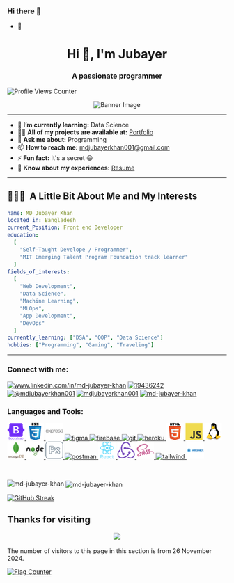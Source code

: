 <!-- Using HTML to create align elements.
This is necessary for generating dynamic content and is not purely Markdown, 
so it will not pass some CI checks. -->

### Hi there 👋
<!-- disable linting MD009 error for using emoji -->
-  👯
<!-- disable linting MD009 error for using emoji -->

<h1 align="center">Hi 👋, I'm Jubayer</h1>
<h3 align="center">A passionate programmer</h3>

<!-- The src URLs below is long because it includes query parameters to generate styled badges. 
Breaking it into multiple lines would make the badge display incorrectly or not at all. 
This is why it doesn't pass CI checks. -->

<p align="left">
  <img src="https://komarev.com/ghpvc/?username=md-jubayer-khan&label=Profile%20views&color=0e75b6&style=flat" alt="Profile Views Counter" />
</p>

<p align="center">
  <img src="https://i.ibb.co/WcMNzKJ/readmi-githubpng.png" alt="Banner Image" />
</p>

---

- 🌱 **I’m currently learning:** Data Science  
- 👨‍💻 **All of my projects are available at:** [Portfolio](https://md-jubayer-khan-portfolio.netlify.app/)  
- 💬 **Ask me about:** Programming  
- 📫 **How to reach me:** mdjubayerkhan001@gmail.com  
- ⚡ **Fun fact:** It's a secret 😄  
- 📄 **Know about my experiences:** [Resume](https://drive.google.com/file/d/16Ts49uMnSXz4VzUZ4BmmGDqK_pW-RaoB/view?usp=sharing)  

---

<!-- markdownlint-disable MD033 -->
<h2> 👨🏻‍💻 &nbsp;A Little Bit About Me and My Interests</h2>
<!-- markdownlint-enable MD033 -->

```yaml
name: MD Jubayer Khan
located_in: Bangladesh
current_Position: Front end Developer
education:
  [
    "Self-Taught Develope / Programmer",
    "MIT Emerging Talent Program Foundation track learner"
  ]
fields_of_interests:
  [
    "Web Development",
    "Data Science",
    "Machine Learning",
    "MLOps",
    "App Development",
    "DevOps"
  ]
currently_learning: ["DSA", "OOP", "Data Science"]
hobbies: ["Programming", "Gaming", "Traveling"]
```
  
---  

<!-- Links to social media with badges -->
<h3 align="left">Connect with me:</h3>
<p align="left">
<a href="https://linkedin.com/in/www.linkedin.com/in/md-jubayer-khan" target="blank"><img align="center" src="https://raw.githubusercontent.com/rahuldkjain/github-profile-readme-generator/master/src/images/icons/Social/linked-in-alt.svg" alt="www.linkedin.com/in/md-jubayer-khan" height="30" width="40" /></a>
<a href="https://stackoverflow.com/users/19436242" target="blank"><img align="center" src="https://raw.githubusercontent.com/rahuldkjain/github-profile-readme-generator/master/src/images/icons/Social/stack-overflow.svg" alt="19436242" height="30" width="40" /></a>
<a href="https://medium.com/@mdjubayerkhan001" target="blank"><img align="center" src="https://raw.githubusercontent.com/rahuldkjain/github-profile-readme-generator/master/src/images/icons/Social/medium.svg" alt="@mdjubayerkhan001" height="30" width="40" /></a>
<a href="https://www.hackerrank.com/mdjubayerkhan001" target="blank"><img align="center" src="https://raw.githubusercontent.com/rahuldkjain/github-profile-readme-generator/master/src/images/icons/Social/hackerrank.svg" alt="mdjubayerkhan001" height="30" width="40" /></a>
<a href="https://www.leetcode.com/md-jubayer-khan" target="blank"><img align="center" src="https://raw.githubusercontent.com/rahuldkjain/github-profile-readme-generator/master/src/images/icons/Social/leet-code.svg" alt="md-jubayer-khan" height="30" width="40" /></a>
</p>

<h3 align="left">Languages and Tools:</h3>
<p align="left"> <a href="https://getbootstrap.com" target="_blank" rel="noreferrer"> <img src="https://raw.githubusercontent.com/devicons/devicon/master/icons/bootstrap/bootstrap-plain-wordmark.svg" alt="bootstrap" width="40" height="40"/> </a> <a href="https://www.w3schools.com/css/" target="_blank" rel="noreferrer"> <img src="https://raw.githubusercontent.com/devicons/devicon/master/icons/css3/css3-original-wordmark.svg" alt="css3" width="40" height="40"/> </a> <a href="https://expressjs.com" target="_blank" rel="noreferrer"> <img src="https://raw.githubusercontent.com/devicons/devicon/master/icons/express/express-original-wordmark.svg" alt="express" width="40" height="40"/> </a> <a href="https://www.figma.com/" target="_blank" rel="noreferrer"> <img src="https://www.vectorlogo.zone/logos/figma/figma-icon.svg" alt="figma" width="40" height="40"/> </a> <a href="https://firebase.google.com/" target="_blank" rel="noreferrer"> <img src="https://www.vectorlogo.zone/logos/firebase/firebase-icon.svg" alt="firebase" width="40" height="40"/> </a> <a href="https://git-scm.com/" target="_blank" rel="noreferrer"> <img src="https://www.vectorlogo.zone/logos/git-scm/git-scm-icon.svg" alt="git" width="40" height="40"/> </a> <a href="https://heroku.com" target="_blank" rel="noreferrer"> <img src="https://www.vectorlogo.zone/logos/heroku/heroku-icon.svg" alt="heroku" width="40" height="40"/> </a> <a href="https://www.w3.org/html/" target="_blank" rel="noreferrer"> <img src="https://raw.githubusercontent.com/devicons/devicon/master/icons/html5/html5-original-wordmark.svg" alt="html5" width="40" height="40"/> </a> <a href="https://developer.mozilla.org/en-US/docs/Web/JavaScript" target="_blank" rel="noreferrer"> <img src="https://raw.githubusercontent.com/devicons/devicon/master/icons/javascript/javascript-original.svg" alt="javascript" width="40" height="40"/> </a> <a href="https://www.linux.org/" target="_blank" rel="noreferrer"> <img src="https://raw.githubusercontent.com/devicons/devicon/master/icons/linux/linux-original.svg" alt="linux" width="40" height="40"/> </a> <a href="https://www.mongodb.com/" target="_blank" rel="noreferrer"> <img src="https://raw.githubusercontent.com/devicons/devicon/master/icons/mongodb/mongodb-original-wordmark.svg" alt="mongodb" width="40" height="40"/> </a> <a href="https://nodejs.org" target="_blank" rel="noreferrer"> <img src="https://raw.githubusercontent.com/devicons/devicon/master/icons/nodejs/nodejs-original-wordmark.svg" alt="nodejs" width="40" height="40"/> </a> <a href="https://www.photoshop.com/en" target="_blank" rel="noreferrer"> <img src="https://raw.githubusercontent.com/devicons/devicon/master/icons/photoshop/photoshop-line.svg" alt="photoshop" width="40" height="40"/> </a> <a href="https://postman.com" target="_blank" rel="noreferrer"> <img src="https://www.vectorlogo.zone/logos/getpostman/getpostman-icon.svg" alt="postman" width="40" height="40"/> </a> <a href="https://reactjs.org/" target="_blank" rel="noreferrer"> <img src="https://raw.githubusercontent.com/devicons/devicon/master/icons/react/react-original-wordmark.svg" alt="react" width="40" height="40"/> </a> <a href="https://redux.js.org" target="_blank" rel="noreferrer"> <img src="https://raw.githubusercontent.com/devicons/devicon/master/icons/redux/redux-original.svg" alt="redux" width="40" height="40"/> </a> <a href="https://sass-lang.com" target="_blank" rel="noreferrer"> <img src="https://raw.githubusercontent.com/devicons/devicon/master/icons/sass/sass-original.svg" alt="sass" width="40" height="40"/> </a> <a href="https://tailwindcss.com/" target="_blank" rel="noreferrer"> <img src="https://www.vectorlogo.zone/logos/tailwindcss/tailwindcss-icon.svg" alt="tailwind" width="40" height="40"/> </a> <a href="https://webpack.js.org" target="_blank" rel="noreferrer"> <img src="https://raw.githubusercontent.com/devicons/devicon/d00d0969292a6569d45b06d3f350f463a0107b0d/icons/webpack/webpack-original-wordmark.svg" alt="webpack" width="40" height="40"/> </a> </p>
</br>

<p><img align="left" src="https://github-readme-stats.vercel.app/api/top-langs?username=md-jubayer-khan&show_icons=true&locale=en&layout=compact" alt="md-jubayer-khan" /></p>

<p>&nbsp;<img align="center" src="https://github-readme-stats.vercel.app/api?username=md-jubayer-khan&show_icons=true&locale=en" alt="md-jubayer-khan" /></p>

[![GitHub Streak](https://github-readme-streak-stats.herokuapp.com?user=md-jubayer-khan)](https://git.io/streak-stats)


## Thanks for visiting

<p align="center"> 
<img src="https://profile-counter.glitch.me/md-jubayer-khan/count.svg">

The number of visitors to this page in this section is from 26 November 2024. 

<a href="http://s01.flagcounter.com/more/ap7"><img src="https://s01.flagcounter.com/countxl/ap7/bg_FFFFFF/txt_000000/border_CCCCCC/columns_8/maxflags_250/viewers_0/labels_1/pageviews_1/flags_0/percent_0/" alt="Flag Counter" border="0"></a>
